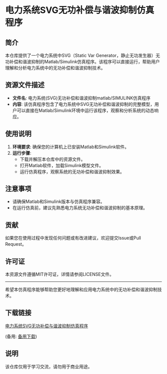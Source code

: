 # 电力系统SVG无功补偿与谐波抑制仿真程序

## 简介
本仓库提供了一个电力系统中SVG（Static Var Generator，静止无功发生器）无功补偿和谐波抑制的Matlab/Simulink仿真程序。该程序可以直接运行，帮助用户理解和分析电力系统中的无功补偿和谐波抑制技术。

## 资源文件描述
- **文件名**: 电力系统(SVG)无功补偿和谐波抑制matlab/SIMULINK仿真程序
- **内容**: 该仿真程序包含了电力系统中SVG无功补偿和谐波抑制的完整模型，用户可以直接在Matlab/Simulink环境中运行该程序，观察和分析系统的动态响应。

## 使用说明
1. **环境要求**: 确保您的计算机上已安装Matlab和Simulink软件。
2. **运行步骤**:
   - 下载并解压本仓库中的资源文件。
   - 打开Matlab软件，加载Simulink模型文件。
   - 运行仿真程序，观察系统的无功补偿和谐波抑制效果。

## 注意事项
- 请确保Matlab和Simulink版本与仿真程序兼容。
- 在运行仿真前，建议先熟悉电力系统无功补偿和谐波抑制的基本原理。

## 贡献
如果您在使用过程中发现任何问题或有改进建议，欢迎提交Issue或Pull Request。

## 许可证
本资源文件遵循MIT许可证，详情请参阅LICENSE文件。

---

希望本仿真程序能够帮助您更好地理解和应用电力系统中的无功补偿和谐波抑制技术。

## 下载链接
[电力系统SVG无功补偿与谐波抑制仿真程序](https://pan.quark.cn/s/22ba463d712d) 

(备用: [备用下载](https://pan.baidu.com/s/1ArLqncyCh2xlPVVG-WFJMA?pwd=1234))

## 说明

该仓库仅用于学习交流，请勿用于商业用途。
